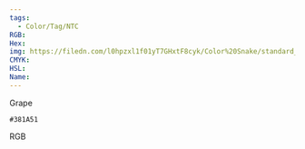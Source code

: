 ```yaml
---
tags:
  - Color/Tag/NTC
RGB:
Hex:
img: https://filedn.com/l0hpzxl1f01yT7GHxtF8cyk/Color%20Snake/standard_csv_to_svg/%23/381A51.svg
CMYK:
HSL:
Name:
---
```

Grape
```palette
#381A51
```
RGB
